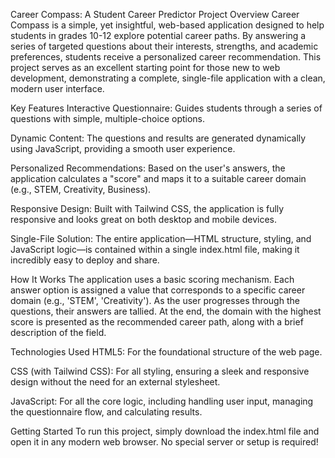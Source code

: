 Career Compass: A Student Career Predictor
Project Overview
Career Compass is a simple, yet insightful, web-based application designed to help students in grades 10-12 explore potential career paths. By answering a series of targeted questions about their interests, strengths, and academic preferences, students receive a personalized career recommendation. This project serves as an excellent starting point for those new to web development, demonstrating a complete, single-file application with a clean, modern user interface.

Key Features
Interactive Questionnaire: Guides students through a series of questions with simple, multiple-choice options.

Dynamic Content: The questions and results are generated dynamically using JavaScript, providing a smooth user experience.

Personalized Recommendations: Based on the user's answers, the application calculates a "score" and maps it to a suitable career domain (e.g., STEM, Creativity, Business).

Responsive Design: Built with Tailwind CSS, the application is fully responsive and looks great on both desktop and mobile devices.

Single-File Solution: The entire application—HTML structure, styling, and JavaScript logic—is contained within a single index.html file, making it incredibly easy to deploy and share.

How It Works
The application uses a basic scoring mechanism. Each answer option is assigned a value that corresponds to a specific career domain (e.g., 'STEM', 'Creativity'). As the user progresses through the questions, their answers are tallied. At the end, the domain with the highest score is presented as the recommended career path, along with a brief description of the field.

Technologies Used
HTML5: For the foundational structure of the web page.

CSS (with Tailwind CSS): For all styling, ensuring a sleek and responsive design without the need for an external stylesheet.

JavaScript: For all the core logic, including handling user input, managing the questionnaire flow, and calculating results.

Getting Started
To run this project, simply download the index.html file and open it in any modern web browser. No special server or setup is required!
